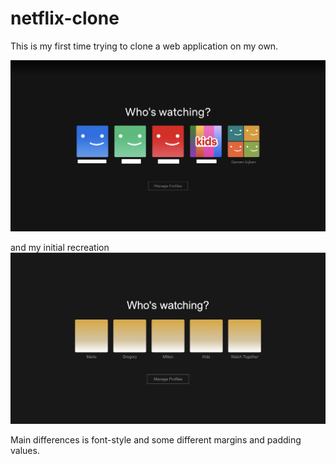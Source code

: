 # netflix-clone

This is my first time trying to clone a web application on my own.

![alt text](./netflix-clone/public/screenshots/netflix_official_profile-selection.png)

and my initial recreation
![alt text](./netflix-clone/public/screenshots/frontend_profile-selection.png)

Main differences is font-style and some different margins and padding values.
